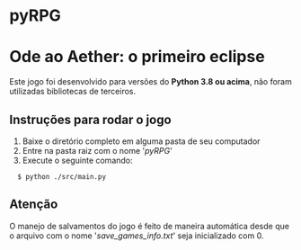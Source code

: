 # pyRPG

# Ode ao Aether: o primeiro eclipse

Este jogo foi desenvolvido para versões do **Python 3.8 ou acima**, não foram utilizadas bibliotecas de terceiros.

## Instruções para rodar o jogo

1. Baixe o diretório completo em alguma pasta de seu computador
2. Entre na pasta raiz com o nome '_pyRPG_'
3. Execute o seguinte comando:

```shell
  $ python ./src/main.py
```

## Atenção

O manejo de salvamentos do jogo é feito de maneira automática desde que o arquivo com o nome '_save_games_info.txt_' seja inicializado com 0.

